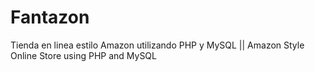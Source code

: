 # Fantazon
 Tienda en linea estilo Amazon utilizando PHP y MySQL ||
 Amazon Style Online Store using PHP and MySQL
